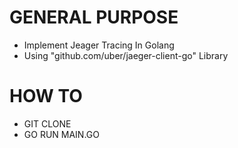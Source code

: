 # GENERAL PURPOSE

- Implement Jeager Tracing In Golang
- Using "github.com/uber/jaeger-client-go" Library

# HOW TO

- GIT CLONE
- GO RUN MAIN.GO
